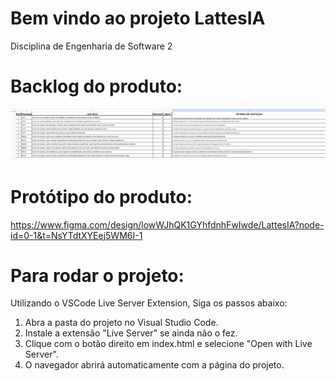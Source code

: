 # Bem vindo ao projeto LattesIA
Disciplina de Engenharia de Software 2
# Backlog do produto:
![Backlog](Backlog.png)
# Protótipo do produto:
https://www.figma.com/design/lowWJhQK1GYhfdnhFwIwde/LattesIA?node-id=0-1&t=NsYTdtXYEej5WM6I-1

# Para rodar o projeto:
Utilizando o VSCode Live Server Extension, Siga os passos abaixo:

1. Abra a pasta do projeto no Visual Studio Code.
2. Instale a extensão "Live Server" se ainda não o fez.
3. Clique com o botão direito em index.html e selecione "Open with Live Server".
4. O navegador abrirá automaticamente com a página do projeto.